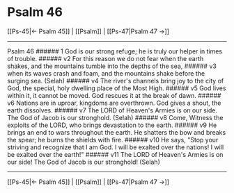 # Psalm 46

[[Ps-45|← Psalm 45]] | [[Psalm]] | [[Ps-47|Psalm 47 →]]
***

Psalm 46 ###### 1 God is our strong refuge; he is truly our helper in times of trouble. ###### v2 For this reason we do not fear when the earth shakes, and the mountains tumble into the depths of the sea, ###### v3 when its waves crash and foam, and the mountains shake before the surging sea. (Selah) ###### v4 The river's channels bring joy to the city of God, the special, holy dwelling place of the Most High. ###### v5 God lives within it, it cannot be moved. God rescues it at the break of dawn. ###### v6 Nations are in uproar, kingdoms are overthrown. God gives a shout, the earth dissolves. ###### v7 The LORD of Heaven's Armies is on our side. The God of Jacob is our stronghold. (Selah) ###### v8 Come, Witness the exploits of the LORD, who brings devastation to the earth. ###### v9 He brings an end to wars throughout the earth. He shatters the bow and breaks the spear; he burns the shields with fire. ###### v10 He says, "Stop your striving and recognize that I am God. I will be exalted over the nations! I will be exalted over the earth!" ###### v11 The LORD of Heaven's Armies is on our side! The God of Jacob is our stronghold! (Selah)

***
[[Ps-45|← Psalm 45]] | [[Psalm]] | [[Ps-47|Psalm 47 →]]
